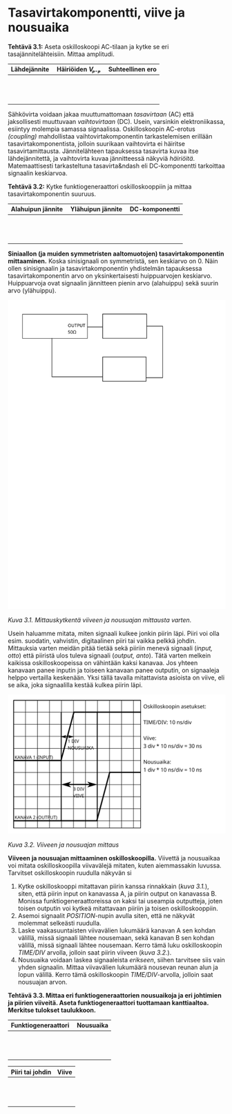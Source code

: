 # Tasavirtakomponentti, viive ja nousuaika

**Tehtävä 3.1:** Aseta oskilloskoopi AC-tilaan ja kytke se eri
tasajännitelähteisiin. Mittaa amplitudi.

| Lähdejännite | Häiriöiden *V&#8346;&#8331;&#8346;* | Suhteellinen ero |
| ------------ | ----------------------------------- | ---------------- |
| &nbsp;       | &nbsp;                              | &nbsp;           |
| &nbsp;       | &nbsp;                              | &nbsp;           |
| &nbsp;       | &nbsp;                              | &nbsp;           |

Sähkövirta voidaan jakaa muuttumattomaan *tasavirtaan* (AC) että jaksollisesti
muuttuvaan *vaihtovirtaan* (DC). Usein, varsinkin elektroniikassa, esiintyy
molempia samassa signaalissa. Oskilloskoopin AC-erotus *(coupling)* mahdollistaa
vaihtovirtakomponentin tarkastelemisen erillään tasavirtakomponentista, jolloin
suurikaan vaihtovirta ei häiritse tasavirtamittausta. Jännitelähteen tapauksessa
tasavirta kuvaa itse lähdejännitettä, ja vaihtovirta kuvaa jännitteessä
näkyviä *häiriöitä*. Matemaattisesti tarkasteltuna tasavirta&ndash eli
DC-komponentti tarkoittaa signaalin keskiarvoa.

**Tehtävä 3.2:** Kytke funktiogeneraattori oskilloskooppiin ja mittaa
tasavirtakomponentin suuruus.

| Alahuipun jännite | Ylähuipun jännite | DC-komponentti |
| ----------------- | ----------------- | -------------- |
| &nbsp;            | &nbsp;            | &nbsp;         |
| &nbsp;            | &nbsp;            | &nbsp;         |
| &nbsp;            | &nbsp;            | &nbsp;         |

**Siniaallon (ja muiden symmetristen aaltomuotojen) tasavirtakomponentin
mittaaminen.** Koska sinisignaali on symmetristä, sen keskiarvo on 0. Näin ollen
sinisignaalin ja tasavirtakomponentin yhdistelmän tapauksessa
tasavirtakomponentin arvo on yksinkertaisesti huippuarvojen keskiarvo.
Huippuarvoja ovat signaalin jännitteen pienin arvo (alahuippu) sekä suurin arvo
(ylähuippu).

![Piirin mittauskytkentä](viivemittauskytkenta.svg)

*Kuva 3.1. Mittauskytkentä viiveen ja nousuajan mittausta varten.*

Usein haluamme mitata, miten signaali kulkee jonkin piirin läpi.
Piiri voi olla esim. suodatin, vahvistin, digitaalinen piiri tai vaikka pelkkä
johdin. Mittauksia varten meidän pitää tietää sekä piiriin menevä signaali
(*input, otto*) että piiristä ulos tuleva signaali (*output, anto*). Tätä varten
melkein kaikissa oskilloskoopeissa on vähintään kaksi kanavaa. Jos yhteen
kanavaan panee inputin ja toiseen kanavaan panee outputin, on signaaleja helppo
vertailla keskenään. Yksi tällä tavalla mitattavista asioista on viive, eli se
aika, joka signaalilla kestää kulkea piirin läpi.

![Viiveen ja nousuajan mittaus](viivemittaus.svg)

*Kuva 3.2. Viiveen ja nousuajan mittaus*

**Viiveen ja nousuajan mittaaminen oskilloskoopilla.** Viivettä ja nousuaikaa
voi mitata oskilloskoopilla viivavälejä mitaten, kuten aiemmassakin luvussa.
Tarvitset oskilloskoopin ruudulla näkyvän si

1.  Kytke oskilloskooppi mitattavan piirin kanssa rinnakkain (*kuva 3.1.*),
    siten, että piirin input on kanavassa A, ja piirin output on kanavassa B.
    Monissa funktiogeneraattoreissa on kaksi tai useampia outputteja, joten
    toisen outputin voi kytkeä mitattavaan piiriin ja toisen oskilloskooppiin.
2.  Asemoi signaalit *POSITION*-nupin avulla siten, että ne näkyvät molemmat
    selkeästi ruudulla.
3.  Laske vaakasuuntaisten viivavälien lukumäärä kanavan A sen kohdan välillä,
    missä signaali lähtee nousemaan, sekä kanavan B sen kohdan välillä, missä
    signaali lähtee nousemaan. Kerro tämä luku oskilloskoopin *TIME/DIV*
    arvolla, jolloin saat piirin viiveen (*kuva 3.2.*).
4.  Nousuaika voidaan laskea signaaleista *erikseen*, siihen tarvitsee siis
    vain yhden signaalin. Mittaa viivavälien lukumäärä nousevan reunan alun ja
    lopun välillä. Kerro tämä oskilloskoopin *TIME/DIV*-arvolla, jolloin saat
    nousuajan arvon.

**Tehtävä 3.3. Mittaa eri funktiogeneraattorien nousuaikoja ja eri johtimien ja
piirien viiveitä. Aseta funktiogeneraattori tuottamaan kanttiaaltoa. Merkitse
tulokset taulukkoon.**

| Funktiogeneraattori | Nousuaika |
| ------------------- | --------- |
| &nbsp;              | &nbsp;    |
| &nbsp;              | &nbsp;    |
| &nbsp;              | &nbsp;    |

| Piiri tai johdin    | Viive     |
| ------------------- | --------- |
| &nbsp;              | &nbsp;    |
| &nbsp;              | &nbsp;    |
| &nbsp;              | &nbsp;    |
